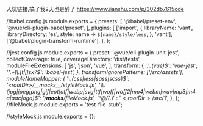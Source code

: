 入坑链接,搞了我2天也是醉了
https://www.jianshu.com/p/302db7615cde

//babel.config.js
module.exports = {
  presets: [
    '@babel/preset-env',
    '@vue/cli-plugin-babel/preset',
  ],
  plugins: [
    ['import', {
      libraryName: 'vant',
      libraryDirectory: 'es',
      style: name => `${name}/style/less`,
    }, 'vant'],
    ['@babel/plugin-transform-runtime'],
  ],
};

//jest.config.js
module.exports = {
  preset: '@vue/cli-plugin-unit-jest',
  collectCoverage: true,
  coverageDirectory: 'dist/tests',
  moduleFileExtensions: [
    'js',
    'json',
    'vue',
  ],
  transform: {
    '.*\\.(vue)$': 'vue-jest',
    '^.+\\.[t|j]sx?$': 'babel-jest',
  },
  transformIgnorePatterns: ['/src/assets'],
  moduleNameMapper: {
    '\\.(css|less|sass|scss)$': '<rootDir>/__mocks__/styleMock.js',
    '\\.(jpg|jpeg|png|gif|eot|otf|webp|svg|ttf|woff|woff2|mp4|webm|wav|mp3|m4a|aac|oga)$': '<rootDir>/__mocks__/fileMock.js',
    '^@/(.*)$': '<rootDir>/src/$1',
  },
};
//fileMock.js
module.exports = 'test-file-stub';

//styleMock.js
module.exports = {};
